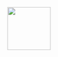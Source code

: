 <div id="header" align="center">
  <img src="https://giphy.com/gifs/kDf0eEXhOhlZgdp2dy" width="100"/>
</div>
